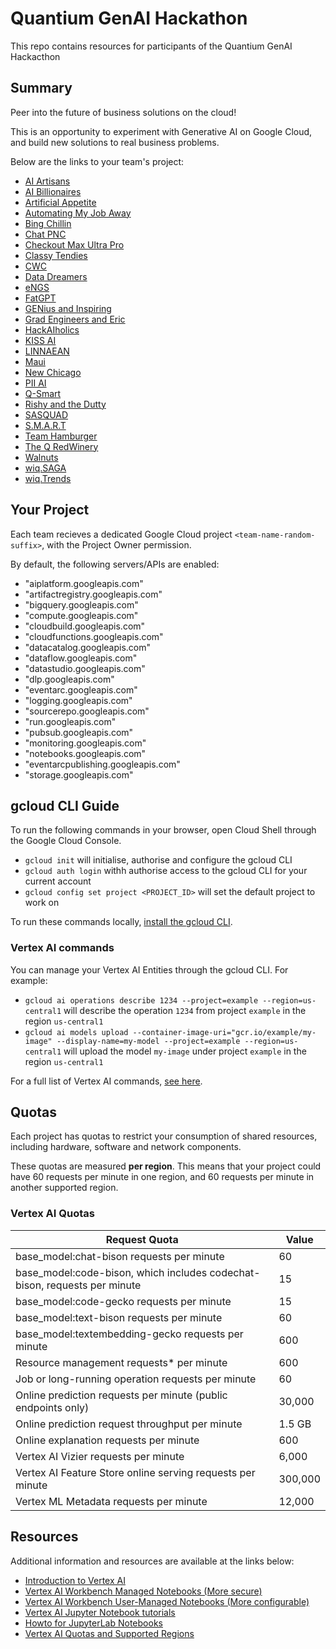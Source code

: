 # Quantium GenAI Hackathon

This repo contains resources for participants of the Quantium GenAI Hackacthon

## Summary 

Peer into the future of business solutions on the cloud! 

This is an opportunity to experiment with Generative AI on Google Cloud, and build new solutions to real business problems.

Below are the links to your team's project:

- [AI Artisans](https://console.cloud.google.com/home/dashboard?project=ai-artisans-lui5ep)
- [AI Billionaires](https://console.cloud.google.com/home/dashboard?project=ai-billionaires-1hpilb)
- [Artificial Appetite](https://console.cloud.google.com/home/dashboard?project=artificial-appetite-2zny4y)
- [Automating My Job Away](https://console.cloud.google.com/home/dashboard?project=automating-my-job-away-op4aoo)
- [Bing Chillin](https://console.cloud.google.com/home/dashboard?project=bing-chillin-o81m8v)
- [Chat PNC](https://console.cloud.google.com/home/dashboard?project=chat-pnc-rpms7t)
- [Checkout Max Ultra Pro](https://console.cloud.google.com/home/dashboard?project=checkout-max-ultra-pro-16xmw0)
- [Classy Tendies](https://console.cloud.google.com/home/dashboard?project=classy-tendies-l02wp3)
- [CWC](https://console.cloud.google.com/home/dashboard?project=cwc-fsvzhn)
- [Data Dreamers](https://console.cloud.google.com/home/dashboard?project=data-dreamers-1ejypr)
- [eNGS](https://console.cloud.google.com/home/dashboard?project=engs-sv83is)
- [FatGPT](https://console.cloud.google.com/home/dashboard?project=fat-gpt-s4rvy2)
- [GENius and Inspiring](https://console.cloud.google.com/home/dashboard?project=genius-and-inspiring-a209r3)
- [Grad Engineers and Eric](https://console.cloud.google.com/home/dashboard?project=grad-engineers-and-eric-zz6zih)
- [HackAIholics](https://console.cloud.google.com/home/dashboard?project=hack-ai-holics-uoh83p)
- [KISS AI](https://console.cloud.google.com/home/dashboard?project=kiss-ai-obec7a)
- [LINNAEAN](https://console.cloud.google.com/home/dashboard?project=linnaean-nlnh4q)
- [Maui](https://console.cloud.google.com/home/dashboard?project=maui-ame4zo)
- [New Chicago](https://console.cloud.google.com/home/dashboard?project=new-chicago-w6bq87)
- [PII AI](https://console.cloud.google.com/home/dashboard?project=pii-ai-6inigd)
- [Q-Smart](https://console.cloud.google.com/home/dashboard?project=q-smart-b5l0ti)
- [Rishy and the Dutty](https://console.cloud.google.com/home/dashboard?project=rishy-and-the-dutts-mu80km)
- [SASQUAD](https://console.cloud.google.com/home/dashboard?project=sasquad-t5mdly)
- [S.M.A.R.T](https://console.cloud.google.com/home/dashboard?project=smart-oxapj5)
- [Team Hamburger](https://console.cloud.google.com/home/dashboard?project=team-cheeseburger-xqeh6i)
- [The Q RedWinery](https://console.cloud.google.com/home/dashboard?project=the-q-red-winery-07eyc2)
- [Walnuts](https://console.cloud.google.com/home/dashboard?project=walnuts-y10usz)
- [wiq.SAGA](https://console.cloud.google.com/home/dashboard?project=wiq-saga-90qv8n)
- [wiq.Trends](https://console.cloud.google.com/home/dashboard?project=wiq-trends-0423zp)

## Your Project

Each team recieves a dedicated Google Cloud project `<team-name-random-suffix>`, with the Project Owner permission.

By default, the following servers/APIs are enabled:

- "aiplatform.googleapis.com"
- "artifactregistry.googleapis.com"
- "bigquery.googleapis.com"
- "compute.googleapis.com"
- "cloudbuild.googleapis.com"
- "cloudfunctions.googleapis.com"
- "datacatalog.googleapis.com"
- "dataflow.googleapis.com"
- "datastudio.googleapis.com"
- "dlp.googleapis.com"
- "eventarc.googleapis.com"
- "logging.googleapis.com"
- "sourcerepo.googleapis.com"
- "run.googleapis.com"
- "pubsub.googleapis.com"
- "monitoring.googleapis.com"
- "notebooks.googleapis.com"
- "eventarcpublishing.googleapis.com"
- "storage.googleapis.com"

## gcloud CLI Guide

To run the following commands in your browser, open Cloud Shell through the Google Cloud Console.

- `gcloud init` will initialise, authorise and configure the gcloud CLI
- `gcloud auth login` withh authorise access to the gcloud CLI for your current account
- `gcloud config set project <PROJECT_ID>` will set the default project to work on

To run these commands locally, [install the gcloud CLI](https://cloud.google.com/sdk/docs/install).

### Vertex AI commands
You can manage your Vertex AI Entities through the gcloud CLI. For example:
- `gcloud ai operations describe 1234 --project=example --region=us-central1` will describe the operation `1234` from project `example` in the region `us-central1`
- `gcloud ai models upload --container-image-uri="gcr.io/example/my-image" --display-name=my-model --project=example --region=us-central1` will upload the model `my-image` under project `example` in the region `us-central1`

For a full list of Vertex AI commands, [see here](https://cloud.google.com/sdk/gcloud/reference/ai).

## Quotas

Each project has quotas to restrict your consumption of shared resources, including hardware, software and network components.

These quotas are measured **per region**. This means that your project could have 60 requests per minute in one region, and 60 requests per minute in another supported region. 


### Vertex AI Quotas
| Request Quota | Value |
|----|---|
| base_model:chat-bison requests per minute | 60 |
| base_model:code-bison, which includes codechat-bison, requests per minute | 15 |
| base_model:code-gecko requests per minute | 15 |
| base_model:text-bison requests per minute | 60 |
| base_model:textembedding-gecko requests per minute | 600 |
| Resource management requests* per minute | 600 |
| Job or long-running operation requests per minute | 60 |
| Online prediction requests per minute (public endpoints only) | 30,000 |
| Online prediction request throughput per minute | 1.5 GB |
| Online explanation requests per minute | 600 |
| Vertex AI Vizier requests per minute | 6,000 |
| Vertex AI Feature Store online serving requests per minute | 300,000 |
| Vertex ML Metadata requests per minute | 12,000 |


## Resources

Additional information and resources are available at the links below:

- [Introduction to Vertex AI](https://cloud.google.com/vertex-ai/docs/start/introduction-unified-platform)
- [Vertex AI Workbench Managed Notebooks (More secure)](https://cloud.google.com/vertex-ai/docs/workbench/managed/introduction)
- [Vertex AI Workbench User-Managed Notebooks (More configurable)](https://cloud.google.com/vertex-ai/docs/workbench/user-managed/introduction)
- [Vertex AI Jupyter Notebook tutorials](https://cloud.google.com/vertex-ai/docs/tutorials/jupyter-notebooks#vertex-ai-workbench)
- [Howto for JupyterLab Notebooks](https://jupyterlab.readthedocs.io/en/stable/user/notebook.html)
- [Vertex AI Quotas and Supported Regions](https://cloud.google.com/vertex-ai/docs/quotas#image)

